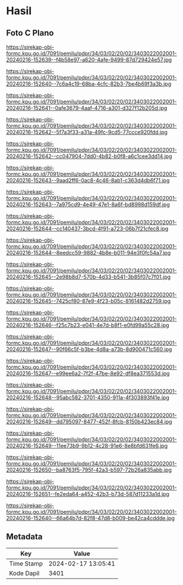 # Hasil

## Foto C Plano

https://sirekap-obj-formc.kpu.go.id/7091/pemilu/pdpr/34/03/02/20/02/3403022002001-20240216-152639--f4b58e97-a620-4afe-9499-87d729424e57.jpg

https://sirekap-obj-formc.kpu.go.id/7091/pemilu/pdpr/34/03/02/20/02/3403022002001-20240216-152640--7c6a4c19-68ba-4cfc-82b3-7be4b69f3a3b.jpg

https://sirekap-obj-formc.kpu.go.id/7091/pemilu/pdpr/34/03/02/20/02/3403022002001-20240216-152641--0afe3679-4aaf-4716-a301-d327f12b205d.jpg

https://sirekap-obj-formc.kpu.go.id/7091/pemilu/pdpr/34/03/02/20/02/3403022002001-20240216-152642--5f7a3f33-a31a-49fc-9cd5-77ccce920fdd.jpg

https://sirekap-obj-formc.kpu.go.id/7091/pemilu/pdpr/34/03/02/20/02/3403022002001-20240216-152642--cc047904-7dd0-4b82-b0f8-a6c1cee3dd14.jpg

https://sirekap-obj-formc.kpu.go.id/7091/pemilu/pdpr/34/03/02/20/02/3403022002001-20240216-152643--9aad2ff6-0ac8-4c46-8ab1-c363d4db6f71.jpg

https://sirekap-obj-formc.kpu.go.id/7091/pemilu/pdpr/34/03/02/20/02/3403022002001-20240216-152643--7a975cd9-4e49-47e1-8a6f-bd8998d159df.jpg

https://sirekap-obj-formc.kpu.go.id/7091/pemilu/pdpr/34/03/02/20/02/3403022002001-20240216-152644--cc140437-3bcd-4f91-a723-06b7f21cfec8.jpg

https://sirekap-obj-formc.kpu.go.id/7091/pemilu/pdpr/34/03/02/20/02/3403022002001-20240216-152644--8eedcc59-9882-4b8e-b011-94e3f0fc54a7.jpg

https://sirekap-obj-formc.kpu.go.id/7091/pemilu/pdpr/34/03/02/20/02/3403022002001-20240216-152645--2e98b8d7-570b-4d33-b541-3b85f07c7f01.jpg

https://sirekap-obj-formc.kpu.go.id/7091/pemilu/pdpr/34/03/02/20/02/3403022002001-20240216-152645--7425cf80-87e9-4f23-b05c-8161482d2759.jpg

https://sirekap-obj-formc.kpu.go.id/7091/pemilu/pdpr/34/03/02/20/02/3403022002001-20240216-152646--f25c7b23-e041-4e7d-b8f1-e0fd99a55c28.jpg

https://sirekap-obj-formc.kpu.go.id/7091/pemilu/pdpr/34/03/02/20/02/3403022002001-20240216-152647--90f66c5f-b3be-4d8a-a73b-8d900471c560.jpg

https://sirekap-obj-formc.kpu.go.id/7091/pemilu/pdpr/34/03/02/20/02/3403022002001-20240216-152647--e99ee6a2-7f2f-47be-8e92-df8ea371553d.jpg

https://sirekap-obj-formc.kpu.go.id/7091/pemilu/pdpr/34/03/02/20/02/3403022002001-20240216-152648--95abc582-3701-4350-911a-4f303893f41e.jpg

https://sirekap-obj-formc.kpu.go.id/7091/pemilu/pdpr/34/03/02/20/02/3403022002001-20240216-152649--dd795097-8477-452f-8fcb-8150b423ec84.jpg

https://sirekap-obj-formc.kpu.go.id/7091/pemilu/pdpr/34/03/02/20/02/3403022002001-20240216-152649--11ee73b9-9b12-4c28-91e6-8e8bfd631fe6.jpg

https://sirekap-obj-formc.kpu.go.id/7091/pemilu/pdpr/34/03/02/20/02/3403022002001-20240216-152650--ba8763f5-795f-42a3-b597-72b26a835abb.jpg

https://sirekap-obj-formc.kpu.go.id/7091/pemilu/pdpr/34/03/02/20/02/3403022002001-20240216-152651--fe2eda64-a452-42b3-b73d-587d11233a1d.jpg

https://sirekap-obj-formc.kpu.go.id/7091/pemilu/pdpr/34/03/02/20/02/3403022002001-20240216-152640--66a64b7d-82f8-47d8-b009-be42ca4cddde.jpg


## Metadata

| Key        | Value               |
| ---------- | ------------------- |
| Time Stamp | 2024-02-17 13:05:41 |
| Kode Dapil | 3401                |



